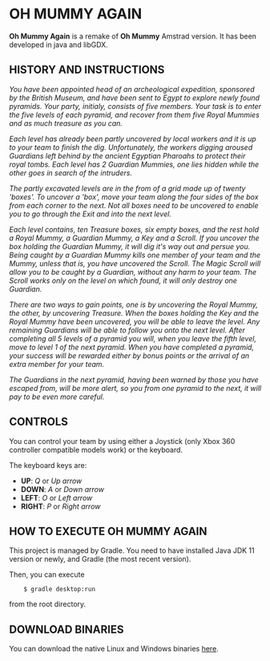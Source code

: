 # OH MUMMY AGAIN

**Oh Mummy Again** is a remake of **Oh Mummy** Amstrad version. It has been developed in java and libGDX.

## HISTORY AND INSTRUCTIONS

*You have been appointed head of an archeological expedition, sponsored by the British Museum, and have been sent to Egypt to explore newly found pyramids. Your party, initialy, consists of five members. Your task is to enter the five levels of each pyramid, and recover from them five Royal Mummies and as much treasure as you can.*

*Each level has already been partly uncovered by local workers and it is up to your team to finish the dig. Unfortunately, the workers digging aroused Guardians left behind by the ancient Egyptian Pharoahs to protect their royal tombs. Each level has 2 Guardian Mummies, one lies hidden while the other goes in search of the intruders.*

*The partly excavated levels are in the from of a grid made up of twenty 'boxes'. To uncover a 'box', move your team along the four sides of the box from each corner to the next. Not all boxes need to be uncovered to enable you to go through the Exit and into the next level.*

*Each level contains, ten Treasure boxes, six empty boxes, and the rest hold a Royal Mummy, a Guardian Mummy, a Key and a Scroll. If you uncover the box holding the Guardian Mummy, it will dig it's way out and persue you. Being caught by a Guardian Mummy kills one member of your team and the Mummy, unless that is, you have uncovered the Scroll. The Magic Scroll will allow you to be caught by a Guardian, without any harm to your team. The Scroll works only on the level on which found, it will only destroy one Guardian.*

*There are two ways to gain points, one is by uncovering the Royal Mummy, the other, by uncovering Treasure. When the boxes holding the Key and the Royal Mummy have been uncovered, you will be able to leave the level. Any remaining Guardians will be able to follow you onto the next level. After completing all 5 levels of a pyramid you will, when you leave the fifth level, move to level 1 of the next pyramid. When you have completed a pyramid, your success will be rewarded either by bonus points or the arrival of an extra member for your team.*

*The Guardians in the next pyramid, having been warned by those you have escaped from, will be more alert, so you from one pyramid to the next, it will pay to be even more careful.*

## CONTROLS

You can control your team by using either a Joystick (only Xbox 360 controller compatible models work) or the keyboard.

The keyboard keys are:

- **UP**: *Q* or *Up arrow*
- **DOWN**: *A* or *Down arrow*
- **LEFT**: *O* or *Left arrow*
- **RIGHT**: *P* or *Right arrow*

## HOW TO EXECUTE OH MUMMY AGAIN

This project is managed by Gradle. You need to have installed Java JDK 11 version or newly, and Gradle (the most recent version).

Then, you can execute

        $ gradle desktop:run

from the root directory.

## DOWNLOAD BINARIES

You can download the native Linux and Windows binaries [here](https://drive.google.com/drive/folders/1pcLsaNu4rQGRMm0K044AHlXxlFtOLwnv?usp=sharing).